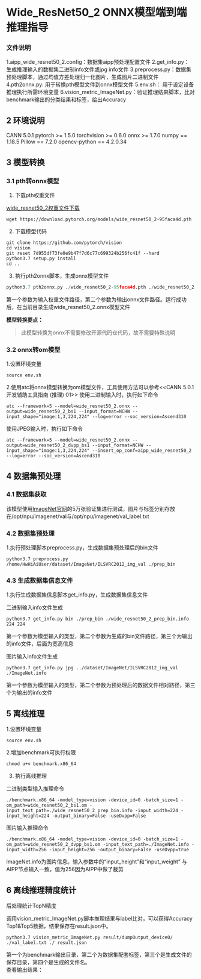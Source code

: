 # Wide_ResNet50_2 ONNX模型端到端推理指导

### 文件说明
1.aipp_wide_resnet50_2.config：数据集aipp预处理配置文件
2.get_info.py：  生成推理输入的数据集二进制info文件或jpg info文件
3.preprocess.py：数据集预处理脚本，通过均值方差处理归一化图片，生成图片二进制文件
4.pth2onnx.py:   用于转换pth模型文件到onnx模型文件
5.env.sh：       用于设定设备推理执行所需环境变量
6.vision_metric_ImageNet.py：验证推理结果脚本，比对benchmark输出的分类结果和标签，给出Accuracy


## 2 环境说明
CANN 5.0.1
pytorch >= 1.5.0
torchvision >= 0.6.0
onnx >= 1.7.0
numpy == 1.18.5
Pillow == 7.2.0
opencv-python == 4.2.0.34


## 3 模型转换

### 3.1 pth转onnx模型

1. 下载pth权重文件  

[wide_resnet50_2权重文件下载](https://download.pytorch.org/models/wide_resnet50_2-95faca4d.pth)

```
wget https://download.pytorch.org/models/wide_resnet50_2-95faca4d.pth
```

2. 下载模型代码
```
git clone https://github.com/pytorch/vision
cd vision
git reset 7d955df73fe0e9b47f7d6c77c699324b256fc41f --hard
python3.7 setup.py install
cd ..
```

3. 执行pth2onnx脚本，生成onnx模型文件
```python
python3.7 pth2onnx.py ./wide_resnet50_2-95faca4d.pth ./wide_resnet50_2.onnx
```
第一个参数为输入权重文件路径，第二个参数为输出onnx文件路径。运行成功后，在当前目录生成wide_resnet50_2.onnx模型文件
	
 **模型转换要点：**  
>此模型转换为onnx不需要修改开源代码仓代码，故不需要特殊说明

### 3.2 onnx转om模型

1.设置环境变量

```
source env.sh
```
2.使用atc将onnx模型转换为om模型文件，工具使用方法可以参考<<CANN 5.0.1 开发辅助工具指南 (推理) 01>>
使用二进制输入时，执行如下命令
```
atc --framework=5 --model=wide_resnet50_2.onnx --output=wide_resnet50_2_bs1 --input_format=NCHW --input_shape="image:1,3,224,224" --log=error --soc_version=Ascend310
```
	
使用JPEG输入时，执行如下命令
```
atc --framework=5 --model=wide_resnet50_2.onnx --output=wide_resnet50_2_dvpp_bs1 --input_format=NCHW --input_shape="image:1,3,224,224" --insert_op_conf=aipp_wide_resnet50_2  --log=error --soc_version=Ascend310
```


## 4 数据集预处理

### 4.1 数据集获取
该模型使用[ImageNet官网](http://www.image-net.org)的5万张验证集进行测试，图片与标签分别存放在/opt/npu/imagenet/val与/opt/npu/imagenet/val_label.txt

### 4.2 数据集预处理

1.执行预处理脚本preprocess.py，生成数据集预处理后的bin文件

```
python3.7 preprocess.py /home/HwHiAiUser/dataset/ImageNet/ILSVRC2012_img_val ./prep_bin
```
### 4.3 生成数据集信息文件

1.执行生成数据集信息脚本get_info.py，生成数据集信息文件

二进制输入info文件生成
```
python3.7 get_info.py bin ./prep_bin ./wide_resnet50_2_prep_bin.info 224 224
```
第一个参数为模型输入的类型，第二个参数为生成的bin文件路径，第三个为输出的info文件，后面为宽高信息


图片输入info文件生成
```
python3.7 get_info.py jpg ../dataset/ImageNet/ILSVRC2012_img_val ./ImageNet.info
```
第一个参数为模型输入的类型，第二个参数为预处理后的数据文件相对路径，第三个为输出的info文件


## 5 离线推理

1.设置环境变量

```
source env.sh
```

2.增加benchmark可执行权限

```
chmod u+v benchmark.x86_64
```

3. 执行离线推理

二进制类型输入推理命令
```
./benchmark.x86_64 -model_type=vision -device_id=0 -batch_size=1 -om_path=wide_resnet50_2_bs1.om -input_text_path=./wide_resnet50_2_prep_bin.info -input_width=224 -input_height=224 -output_binary=False -useDvpp=False
```


图片输入推理命令
```
./benchmark.x86_64 -model_type=vision -device_id=0 -batch_size=1 -om_path=wide_resnet50_2_dvpp_bs1.om -input_text_path=./ImageNet.info -input_width=256 -input_height=256 -output_binary=False -useDvpp=true
```
ImageNet.info为图片信息。输入参数中的“input_height”和“input_weight” 与AIPP节点输入一致，值为256因为AIPP中做了裁剪


## 6 离线推理精度统计

后处理统计TopN精度

调用vision_metric_ImageNet.py脚本推理结果与label比对，可以获得Accuracy Top1&Top5数据，结果保存在result.json中。
```
python3.7 vision_metric_ImageNet.py result/dumpOutput_device0/ ./val_label.txt ./ result.json
```
第一个为benchmark输出目录，第二个为数据集配套标签，第三个是生成文件的保存目录，第四个是生成的文件名。  
查看输出结果：